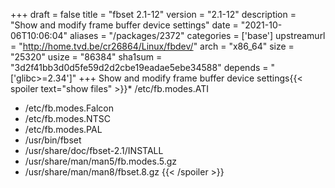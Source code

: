 +++
draft = false
title = "fbset 2.1-12"
version = "2.1-12"
description = "Show and modify frame buffer device settings"
date = "2021-10-06T10:06:04"
aliases = "/packages/2372"
categories = ['base']
upstreamurl = "http://home.tvd.be/cr26864/Linux/fbdev/"
arch = "x86_64"
size = "25320"
usize = "86384"
sha1sum = "3d2f41bb3d0d5fe59d2d2cbe19eadae5ebe34588"
depends = "['glibc>=2.34']"
+++
Show and modify frame buffer device settings{{< spoiler text="show files" >}}* /etc/fb.modes.ATI
* /etc/fb.modes.Falcon
* /etc/fb.modes.NTSC
* /etc/fb.modes.PAL
* /usr/bin/fbset
* /usr/share/doc/fbset-2.1/INSTALL
* /usr/share/man/man5/fb.modes.5.gz
* /usr/share/man/man8/fbset.8.gz
{{< /spoiler >}}